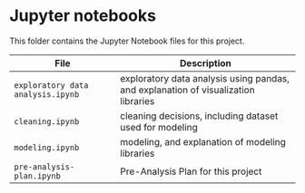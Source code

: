 # Jupyter notebooks

This folder contains the Jupyter Notebook files for this project.

| File | Description |
|-----|-----|
| `exploratory data analysis.ipynb`  | exploratory data analysis using pandas, and explanation of visualization libraries  |
| `cleaning.ipynb`  | cleaning decisions, including dataset used for modeling |
| `modeling.ipynb`  | modeling, and explanation of modeling libraries  |
| `pre-analysis-plan.ipynb`  | Pre-Analysis Plan for this project  |
